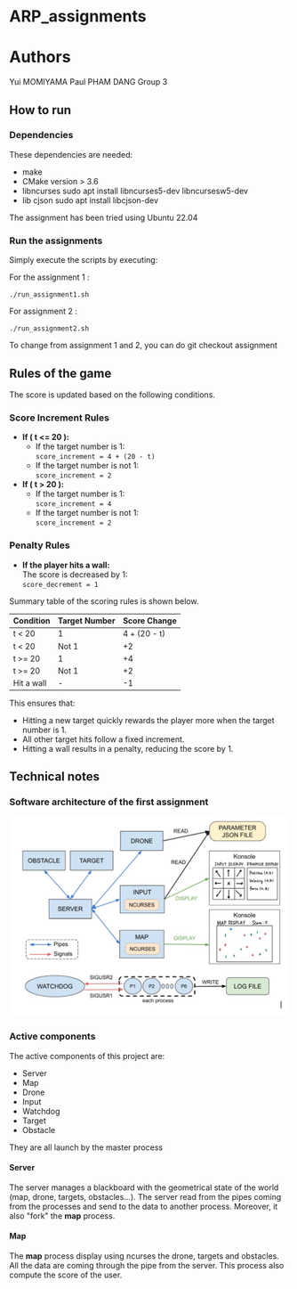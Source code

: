 # ARP_assignments

# Authors

Yui MOMIYAMA
Paul PHAM DANG
Group 3

## How to run

### Dependencies

These dependencies are needed:

- make
- CMake version > 3.6
- libncurses
    sudo apt install libncurses5-dev libncursesw5-dev
- lib cjson
    sudo apt install libcjson-dev

The assignment has been tried using Ubuntu 22.04

### Run the assignments

Simply execute the scripts by executing:

For the assignment 1 :

    ./run_assignment1.sh

For assignment 2 :

    ./run_assignment2.sh

To change from assignment 1 and 2, you can do 
    git checkout assignment

## Rules of the game
The score is updated based on the following conditions.

### Score Increment Rules
- **If \( t <= 20 \):**
  - If the target number is 1:  
    `score_increment = 4 + (20 - t)`
  - If the target number is not 1:  
    `score_increment = 2`
- **If \( t > 20 \):**
  - If the target number is 1:  
    `score_increment = 4`
  - If the target number is not 1:  
    `score_increment = 2`

### Penalty Rules
- **If the player hits a wall:**  
  The score is decreased by 1:  
  `score_decrement = 1`

Summary table of the scoring rules is shown below.

| Condition        | Target Number | Score Change         |
|------------------|---------------|----------------------|
|  t < 20      | 1             | 4 + (20 - t)   |
|  t < 20      | Not 1         | +2       |
|  t >= 20  | 1             | +4              |
|  t >= 20  | Not 1         | +2              |
| Hit a wall       | -             | -1              |

This ensures that:
- Hitting a new target quickly rewards the player more when the target number is 1.
- All other target hits follow a fixed increment.
- Hitting a wall results in a penalty, reducing the score by 1.

## Technical notes

### Software architecture of the first assignment

![plot](./docs/architecture.jpg)

### Active components
The active components of this project are:

- Server
- Map
- Drone
- Input
- Watchdog
- Target
- Obstacle

They are all launch by the master process

#### Server

The server manages a blackboard with the geometrical state of the world (map, drone, targets, obstacles…). The server read from the pipes coming from the processes and send to the data to another process. Moreover, it also "fork" the **map** process.

#### Map
The **map** process display using ncurses the drone, targets and obstacles. All the data are coming through the pipe from the server. This process also compute the score of the user.

